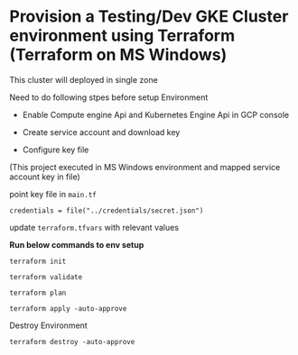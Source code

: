#  Provision a Testing/Dev GKE Cluster environment using Terraform (Terraform on MS Windows)

This cluster will deployed in single zone

Need to do following stpes before setup Environment

- Enable Compute engine Api and Kubernetes Engine Api in GCP console

- Create service account and download key

- Configure key file

(This project executed in MS Windows environment and mapped service account key in file)

point key file in `main.tf` 

```
credentials = file("../credentials/secret.json")
```

update `terraform.tfvars` with relevant values

**Run below commands to env setup**
```
terraform init

terraform validate

terraform plan

terraform apply -auto-approve
```


Destroy Environment
```
terraform destroy -auto-approve 
```